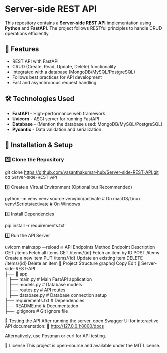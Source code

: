 # Server-side REST API

This repository contains a **Server-side REST API** implementation using **Python** and **FastAPI**. The project follows RESTful principles to handle CRUD operations efficiently.

## 🚀 Features
- REST API with FastAPI  
- CRUD (Create, Read, Update, Delete) functionality  
- Integrated with a database (MongoDB/MySQL/PostgreSQL)  
- Follows best practices for API development  
- Fast and asynchronous request handling  

## 🛠 Technologies Used
- **FastAPI** - High-performance web framework  
- **Uvicorn** - ASGI server for running FastAPI  
- **Database** - (Mention the database used: MongoDB/MySQL/PostgreSQL)  
- **Pydantic** - Data validation and serialization  

## 📌 Installation & Setup

### 1️⃣ Clone the Repository  

git clone https://github.com/vasanthakumar-hub/Server-side-REST-API.git
cd Server-side-REST-API

2️⃣ Create a Virtual Environment (Optional but Recommended)

python -m venv venv
source venv/bin/activate  # On macOS/Linux
venv\Scripts\activate  # On Windows

3️⃣ Install Dependencies

pip install -r requirements.txt

4️⃣ Run the API Server

uvicorn main:app --reload
🔥 API Endpoints
Method	Endpoint	Description
GET	/items	Fetch all items
GET	/items/{id}	Fetch an item by ID
POST	/items	Create a new item
PUT	/items/{id}	Update an existing item
DELETE	/items/{id}	Delete an item
📄 Project Structure
graphql
Copy
Edit
📂 Server-side-REST-API  
 ├── 📂 app  
 │   ├── main.py         # Main FastAPI application  
 │   ├── models.py       # Database models  
 │   ├── routes.py       # API routes  
 │   ├── database.py     # Database connection setup  
 ├── requirements.txt    # Dependencies  
 ├── README.md           # Documentation  
 ├── .gitignore          # Git ignore file  

📌 Testing the API
After running the server, open Swagger UI for interactive API documentation:
🔗 http://127.0.0.1:8000/docs

Alternatively, use Postman or curl for API testing.

📝 License
This project is open-source and available under the MIT License.
